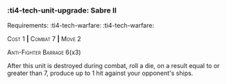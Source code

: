 ### :ti4-tech-unit-upgrade: **Sabre II**

Requirements: :ti4-tech-warfare: :ti4-tech-warfare:

<span style="font-variant:small-caps;">Cost</span> 1 __|__ <span style="font-variant:small-caps;">Combat</span> 7 __|__ <span style="font-variant:small-caps;">Move</span> 2

<span style="font-variant:small-caps;">Anti-Fighter Barrage</span> 6(x3)

After this unit is destroyed during combat, roll a die, on a result equal to or greater than 7, produce up to 1 hit against your opponent's ships.
